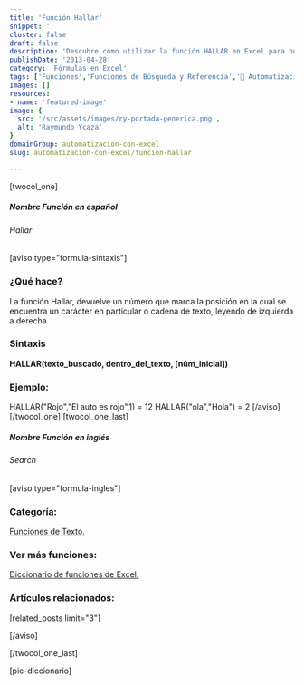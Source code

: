```yaml
---
title: 'Función Hallar'
snippet: ''
cluster: false
draft: false 
description: 'Descubre cómo utilizar la función HALLAR en Excel para buscar y encontrar texto dentro de una cadena de manera eficiente.'
publishDate: '2013-04-28'
category: 'Fórmulas en Excel'
tags: ['Funciones','Funciones de Búsqueda y Referencia','🤖 Automatización con Excel']
images: []
resources: 
- name: 'featured-image'
image: {
  src: '/src/assets/images/ry-portada-generica.png',
  alt: 'Raymundo Ycaza'
}
domainGroup: automatizacion-con-excel
slug: automatizacion-con-excel/funcion-hallar

---
```


\[twocol\_one\]

##### Nombre Función en español

###### Hallar

\[aviso type="formula-sintaxis"\]

### ¿Qué hace?

La función Hallar, devuelve un número que marca la posición en la cual se encuentra un carácter en particular o cadena de texto, leyendo de izquierda a derecha.

### Sintaxis

**HALLAR(**texto\_buscado, dentro\_del\_texto, \[núm\_inicial\]**)**

### Ejemplo:

HALLAR("Rojo","El auto es rojo",1) = 12 HALLAR("ola","Hola") = 2 \[/aviso\] \[/twocol\_one\] \[twocol\_one\_last\]

##### Nombre Función en inglés

###### Search

\[aviso type="formula-ingles"\]

### Categoría:

[Funciones de Texto.](http://raymundoycaza.com/tag/funciones-de-texto "Funciones de Texto")

### Ver más funciones:

[Diccionario de funciones de Excel.](http://raymundoycaza.com/tag/diccionario-de-funciones/ "Diccionario de Funciones")

### Artículos relacionados:

\[related\_posts limit="3"\]

\[/aviso\]

\[/twocol\_one\_last\]

\[pie-diccionario\]

